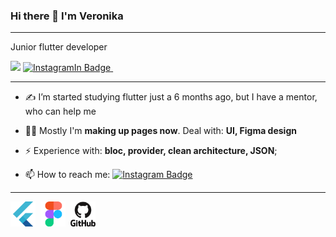 ### Hi there 👋 I'm Veronika
---

Junior flutter developer


  <img src="https://media.giphy.com/media/ZRiLoLix9pnW7cVB5y/giphy.gif" width="100"/>

<a href="https://www.instagram.com/nika_near?igsh=MTZjZWViOWN6NHZjdw%3D%3D&utm_source=qr">
<img src="https://img.shields.io/badge/Instagram-pink?style=for-the-badge&logo=instagram&logoColor=white" alt="InstagramIn Badge"/>
</a>
<img src="https://komarev.com/ghpvc/?username=VeronikaTsitser&style=flat-square&color=red" alt=""/>

---

- :writing_hand: I’m started studying flutter just a 6 months ago, but I have a mentor, who can help me

- :woman_technologist: Mostly I'm **making up pages now**. Deal with: **UI, Figma design**

- :zap: Experience with: **bloc, provider, clean architecture, JSON**;

- :mailbox: How to reach me: [![Instagram Badge](https://img.shields.io/badge/-Instagram-pink?style=flat&logo=Instagram&logoColor=white)]([https://www.instagram.com/nika_near?igsh=MTZjZWViOWN6NHZjdw%3D%3D&utm_source=qr])

---

<div>
   <img src="https://github.com/devicons/devicon/blob/master/icons/flutter/flutter-original.svg" title="Flutter" alt="Flutter" width="40" height="40"/>&nbsp;
  <img src="https://github.com/devicons/devicon/blob/master/icons/figma/figma-original.svg" title="Figma" alt="Figma" width="40" height="40"/>&nbsp;
 <img src="https://github.com/devicons/devicon/blob/master/icons/github/github-original-wordmark.svg" title="Figma" alt="Figma" width="40" height="40"/>&nbsp;
<div>
